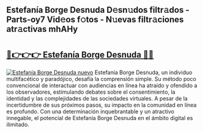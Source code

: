 ## Estefanía Borge Desnuda D𝚎sn𝚞dos filtr𝚊dos - Parts-oy7 Vid𝚎os f𝚘tos - N𝚞evas filtr𝚊ciones atr𝚊ctivas mhAHy

# <h2><a href="http://mbati9.tromn.icu/?c=Estefan%c3%ada+Borge+Desnuda">🔗👉👉👉 Estefanía Borge Desnuda 🔗🔗</a></h2>

[![Estefanía Borge Desnuda nuevo](https://i.imgur.com/pEAQMta.gif)](http://mbati9.tromn.icu/?c=Estefan%c3%ada+Borge+Desnuda)
Estefanía Borge Desnuda, un individuo multifacético y paradójico, desafía la comprensión simple. Su método poco convencional de interactuar con audiencias en línea ha atraído y ofendido a los observadores, estimulando debates sobre el consentimiento, la identidad y las complejidades de las sociedades virtuales. A pesar de la incertidumbre de sus próximos pasos, su impacto en la comunidad en línea es profundo. Con una determinación inquebrantable y un atractivo innegable, el potencial de Estefanía Borge Desnuda en el ámbito digital es ilimitado.
